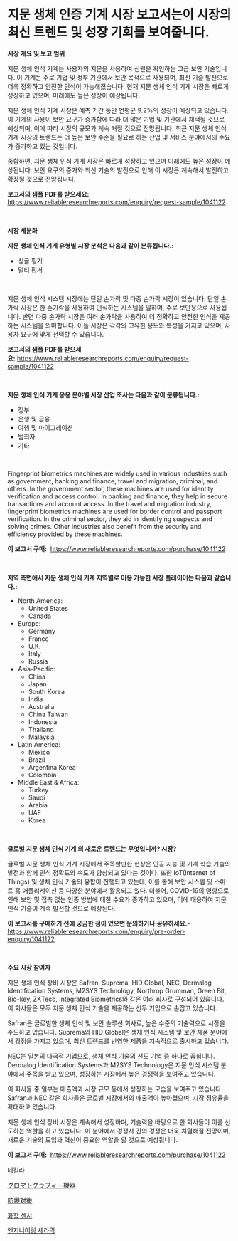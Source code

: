 <p><h1>지문 생체 인증 기계 시장 보고서는이 시장의 최신 트렌드 및 성장 기회를 보여줍니다.</h1></p><p><strong>시장 개요 및 보고 범위</strong></p>
<p><p>지문 생체 인식 기계는 사용자의 지문을 사용하여 신원을 확인하는 고급 보안 기술입니다. 이 기계는 주로 기업 및 정부 기관에서 보안 목적으로 사용되며, 최신 기술 발전으로 더욱 정확하고 안전한 인식이 가능해졌습니다. 현재 지문 생체 인식 기계 시장은 빠르게 성장하고 있으며, 미래에도 높은 성장이 예상됩니다. </p><p>지문 생체 인식 기계 시장은 예측 기간 동안 연평균 9.2%의 성장이 예상되고 있습니다. 이 기계의 사용이 보안 요구가 증가함에 따라 더 많은 기업 및 기관에서 채택될 것으로 예상되며, 이에 따라 시장의 규모가 계속 커질 것으로 전망됩니다. 최근 지문 생체 인식 기계 시장의 트렌드는 더 높은 보안 수준을 필요로 하는 산업 및 서비스 분야에서의 수요가 증가하고 있는 것입니다.</p><p>종합하면, 지문 생체 인식 기계 시장은 빠르게 성장하고 있으며 미래에도 높은 성장이 예상됩니다. 보안 요구의 증가와 최신 기술의 발전으로 인해 이 시장은 계속해서 발전하고 확장될 것으로 전망됩니다.</p></p>
<p><strong>보고서의 샘플 PDF를 받으세요:</strong> <a href="https://www.reliableresearchreports.com/enquiry/request-sample/1041122">https://www.reliableresearchreports.com/enquiry/request-sample/1041122</a></p>
<p>&nbsp;</p>
<p><strong>시장 세분화</strong></p>
<p><strong>지문 생체 인식 기계 유형별 시장 분석은 다음과 같이 분류됩니다.:</strong></p>
<p><ul><li>싱글 핑거</li><li>멀티 핑거</li></ul></p>
<p>&nbsp;</p>
<p><p>지문 생체 인식 시스템 시장에는 단일 손가락 및 다중 손가락 시장이 있습니다. 단일 손가락 시장은 한 손가락을 사용하여 인식하는 시스템을 말하며, 주로 보안용으로 사용됩니다. 반면 다중 손가락 시장은 여러 손가락을 사용하여 더 정확하고 안전한 인식을 제공하는 시스템을 의미합니다. 이들 시장은 각각의 고유한 용도와 특성을 가지고 있으며, 사용자 요구에 맞게 선택할 수 있습니다.</p></p>
<p><strong>보고서의 샘플 PDF를 받으세요:</strong>&nbsp;<a href="https://www.reliableresearchreports.com/enquiry/request-sample/1041122">https://www.reliableresearchreports.com/enquiry/request-sample/1041122</a></p>
<p>&nbsp;</p>
<p><strong> 지문 생체 인식 기계 응용 분야별 시장 산업 조사는 다음과 같이 분류됩니다.:</strong></p>
<p><ul><li>정부</li><li>은행 및 금융</li><li>여행 및 마이그레이션</li><li>범죄자</li><li>기타</li></ul></p>
<p>&nbsp;</p>
<p><p>Fingerprint biometrics machines are widely used in various industries such as government, banking and finance, travel and migration, criminal, and others. In the government sector, these machines are used for identity verification and access control. In banking and finance, they help in secure transactions and account access. In the travel and migration industry, fingerprint biometrics machines are used for border control and passport verification. In the criminal sector, they aid in identifying suspects and solving crimes. Other industries also benefit from the security and efficiency provided by these machines.</p></p>
<p><strong>이 보고서 구매:</strong>&nbsp; <a href="https://www.reliableresearchreports.com/purchase/1041122">https://www.reliableresearchreports.com/purchase/1041122</a></p>
<p>&nbsp;</p>
<p><strong>지역 측면에서 지문 생체 인식 기계 지역별로 이용 가능한 시장 플레이어는 다음과 같습니다.:</strong></p>
<p><ul>
    <li>
        North America:
        <ul>
            <li>United States</li>
            <li>Canada</li>
        </ul>
    </li>
    <li>
        Europe:
        <ul>
            <li>Germany</li>
            <li>France</li>
            <li>U.K.</li>
            <li>Italy</li>
            <li>Russia</li>
        </ul>
    </li>
    <li>
        Asia-Pacific:
        <ul>
            <li>China</li>
            <li>Japan</li>
            <li>South Korea</li>
            <li>India</li>
            <li>Australia</li>
            <li>China Taiwan</li>
            <li>Indonesia</li>
            <li>Thailand</li>
            <li>Malaysia</li>
        </ul>
    </li>
    <li>
        Latin America:
        <ul>
            <li>Mexico</li>
            <li>Brazil</li>
            <li>Argentina Korea</li>
            <li>Colombia</li>
        </ul>
    </li>
    <li>
        Middle East & Africa:
        <ul>
            <li>Turkey</li>
            <li>Saudi</li>
            <li>Arabia</li>
            <li>UAE</li>
            <li>Korea</li>
        </ul>
    </li>
    </ul></p>
<p>&nbsp;</p>
<p><strong>글로벌 지문 생체 인식 기계 의 새로운 트렌드는 무엇입니까? 시장?</strong></p>
<p><p>글로벌 지문 생체 인식 기계 시장에서 주목할만한 현상은 인공 지능 및 기계 학습 기술의 발전과 함께 인식 정확도와 속도가 향상되고 있다는 것이다. 또한 IoT(Internet of Things) 및 생체 인식 기술의 융합이 진행되고 있는데, 이를 통해 보안 시스템 및 스마트 홈 애플리케이션 등 다양한 분야에서 활용되고 있다. 더불어, COVID-19의 영향으로 인해 보안 및 접촉 없는 인증 방법에 대한 수요가 증가하고 있으며, 이에 대응하여 지문 인식 기술이 계속 발전할 것으로 예상된다.</p></p>
<p><strong>이 보고서를 구매하기 전에 궁금한 점이 있으면 문의하거나 공유하세요.</strong>- <a href="https://www.reliableresearchreports.com/enquiry/pre-order-enquiry/1041122">https://www.reliableresearchreports.com/enquiry/pre-order-enquiry/1041122</a></p>
<p>&nbsp;</p>
<p><strong>주요 시장 참여자</strong></p>
<p><p>지문 생체 인식 장비 시장은 Safran, Suprema, HID Global, NEC, Dermalog Identification Systems, M2SYS Technology, Northrop Grumman, Green Bit, Bio-key, ZKTeco, Integrated Biometrics와 같은 여러 회사로 구성되어 있습니다. 이 회사들은 모두 지문 생체 인식 기술을 제공하는 선두 기업으로 손잡고 있습니다.</p><p>Safran은 글로벌한 생체 인식 및 보안 솔루션 회사로, 높은 수준의 기술력으로 시장을 주도하고 있습니다. Suprema와 HID Global은 생체 인식 시스템 및 보안 제품 분야에서 강점을 가지고 있으며, 최신 트렌드를 반영한 제품을 지속적으로 출시하고 있습니다.</p><p>NEC는 일본의 다국적 기업으로, 생체 인식 기술의 선도 기업 중 하나로 꼽힙니다. Dermalog Identification Systems과 M2SYS Technology은 지문 인식 시스템 분야에서 주목을 받고 있으며, 성장하는 시장에서 높은 경쟁력을 보여주고 있습니다.</p><p>이 회사들 중 일부는 매출액과 시장 규모 등에서 성장하는 모습을 보여주고 있습니다. Safran과 NEC 같은 회사들은 글로벌 시장에서의 매출액이 높아졌으며, 시장 점유율을 확대하고 있습니다.</p><p>지문 생체 인식 장비 시장은 계속해서 성장하며, 기술력을 바탕으로 한 회사들이 이를 선도하는 역할을 하고 있습니다. 이 분야에서 경쟁사 간의 경쟁은 더욱 치열해질 전망이며, 새로운 기술의 도입과 혁신이 중요한 역할을 할 것으로 예상됩니다.</p></p>
<p><strong>이 보고서 구매:</strong>&nbsp;&nbsp;<a href="https://www.reliableresearchreports.com/purchase/1041122">https://www.reliableresearchreports.com/purchase/1041122</a></p>
<p><p><a href="https://github.com/xvz497517413/Market-Research-Report-List-1/blob/main/9152914188930.md">테킬라</a></p><p><a href="https://medium.com/@anton65482023/%E3%82%AF%E3%83%AD%E3%83%9E%E3%83%88%E3%82%B0%E3%83%A9%E3%83%95%E3%82%A3%E3%83%BC%E6%A9%9F%E5%99%A8%E3%81%AE%E5%B8%82%E5%A0%B4%E8%AA%BF%E6%9F%BB%E3%83%AC%E3%83%9D%E3%83%BC%E3%83%88-%E3%81%9D%E3%81%AE%E6%AD%B4%E5%8F%B2%E3%81%A82031%E5%B9%B4%E3%81%BE%E3%81%A7%E3%81%AE%E4%BA%88%E6%B8%AC-ed800109a895">クロマトグラフィー機器</a></p><p><a href="https://medium.com/@anton65482023/%E7%88%86%E7%99%BA%E9%98%B2%E8%AD%B7%E5%B8%82%E5%A0%B4%E3%81%AE%E5%88%86%E6%9E%90-2024%E5%B9%B4%E3%81%8B%E3%82%892031%E5%B9%B4%E3%81%AE%E3%82%B0%E3%83%AD%E3%83%BC%E3%83%90%E3%83%AB%E6%A5%AD%E7%95%8C%E3%81%AE%E8%A6%8B%E9%80%9A%E3%81%97%E3%81%A8%E4%BA%88%E6%B8%AC-c2fee1fab589">防爆対策</a></p><p><a href="https://github.com/vskv4779xr1/Market-Research-Report-List-1/blob/main/4534414188931.md">화학 센서</a></p><p><a href="https://medium.com/@henrywheeler53/%EA%B3%B5%ED%95%99-%EC%84%B8%EB%9D%BC%EB%AF%B9-%EC%8B%9C%EC%9E%A5-%EC%A7%80%ED%91%9C-%ED%95%B4%EB%8F%85-%EC%8B%9C%EC%9E%A5-%EC%A0%90%EC%9C%A0%EC%9C%A8-%EB%8F%99%ED%96%A5-%EB%B0%8F-%EC%84%B1%EC%9E%A5-%ED%8C%A8%ED%84%B4-ffde7f94d7a8">엔지니어링 세라믹</a></p></p>
